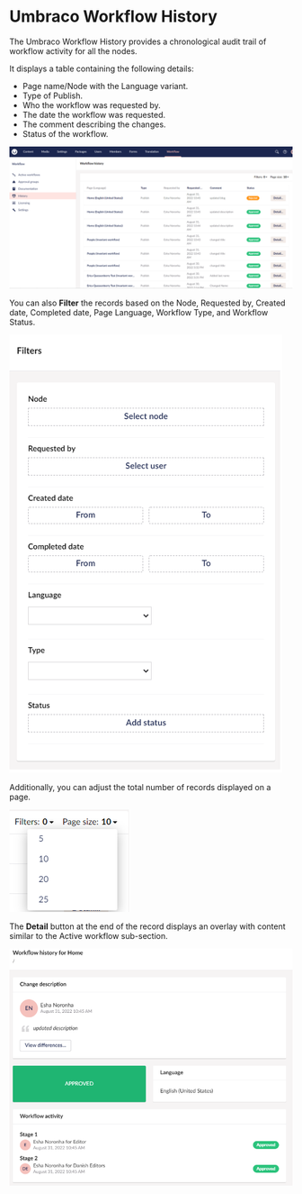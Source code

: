 # Umbraco Workflow History

The Umbraco Workflow History provides a chronological audit trail of workflow activity for all the nodes.

It displays a table containing the following details:

- Page name/Node with the Language variant.
- Type of Publish.
- Who the workflow was requested by.
- The date the workflow was requested.
- The comment describing the changes.
- Status of the workflow.

![Workflow history](images/workflow-history.png)

You can also **Filter** the records based on the Node, Requested by, Created date, Completed date, Page Language, Workflow Type, and Workflow Status.

![Workflow history Filters](images/history-filter.png)

Additionally, you can adjust the total number of records displayed on a page.

![Workflow history PageSize](images/history-pagesize.png)

The **Detail** button at the end of the record displays an overlay with content similar to the Active workflow sub-section.

![Details overlay](images/history-detail-button.png)

